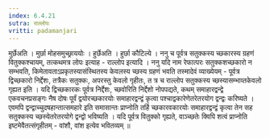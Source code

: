 ```yaml
---
index: 6.4.21
sutra: राल्लोपः
vritti: padamanjari
---
```


  मुर्छेअति । मुर्छा मोहसमुच्छ्राययोः । हुर्छेअति । हुर्छा कौटिल्ये । ननु च पूर्वत्र सतुक्कस्य च्छकारस्य ग्रहणं वितुक्कश्चायम्, तत्कथमत्र लोपः इत्याह - राल्लोप इत्यादि । ननु यदि नाम रेफात्परः सतुक्कशच्छकारो न सम्भवति, किमेतावताऽप्रकृतस्यासंस्थितस्य केवलस्य च्छस्य ग्रहणं भवति तस्मादेवं व्याख्येयम् - पूर्वत्र द्विच्छकारो निर्द्देशः, तत्रैकः सतुक्कः, अपरस्तु केवलो गृहीतः, त त्र च राल्लोप सतुक्कस्य च्छस्यासम्भाव्तकेवलो गृह्यत इति । यदि द्विच्छकारकः पूर्वत्र निर्द्देशः, च्छवोरिति निर्द्देशो नोपपद्यते, कथम् समाहारद्वन्द्वे एकवचनप्रसङ्गः नैष दोषः पूर्वं द्वयोरच्छकारयोः समाहारद्वन्द्वं कृत्वा पश्चाद्वकारेणेतरेतरयोग द्वन्द्वः करिष्यते । एवमपि द्वन्द्वाच्चुदषहान्तात्समहारे इति समासान्तः प्राप्नोति तर्हि च्छकारवकारयोः समाहारद्वन्द्वं कृत्वा तेन सह सतुक्कस्य च्छस्येतरेतरयोगे द्वन्द्वो भविष्यति । यदि पूर्वत्र वितुक्को गृह्यते, वाञ्च्छतेः क्विपि शत्वं प्राप्नोति इष्टमेवैतत्संगृहीतम् - वांशौ, वांश इत्येव भवितव्यम् ॥